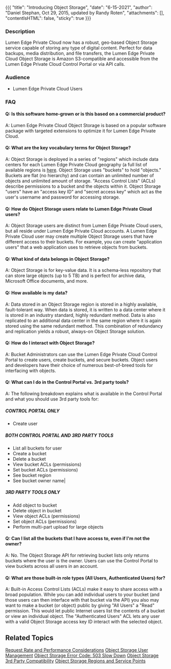 {{{
  "title": "Introducing Object Storage",
  "date": "6-15-2021",
  "author": "Daniel Stephan, Oct 29, 2015, updated by Randy Roten",
  "attachments": [],
  "contentIsHTML": false,
  "sticky": true
}}}
### Description

Lumen Edge Private Cloud now has a robust, geo-based Object Storage service capable of storing any type of digital content. Perfect for data backups, media distribution, and file transfers, the Lumen Edge Private Cloud Object Storage is Amazon S3-compatible and accessible from the Lumen Edge Private Cloud Control Portal or via API calls. 

### Audience

- Lumen Edge Private Cloud Users
### FAQ

#### Q: Is this software home-grown or is this based on a commercial product?

A: Lumen Edge Private Cloud Object Storage is based on a popular software package with targeted extensions to optimize it for Lumen Edge Private Cloud.

#### Q: What are the key vocabulary terms for Object Storage?

A: Object Storage is deployed in a series of "regions" which include data centers for each Lumen Edge Private Cloud geography (a full list of available regions is [here](https://www.ctl.io/knowledge-base/edge-computing-solutions/getting-started/lumen-cloud-data-center-locations/). Object Storage uses "buckets" to hold "objects." Buckets are flat (no hierarchy) and can contain an unlimited number of objects and unlimited amount of storage. "Access Control Lists" (ACLs) describe permissions to a bucket and the objects within it. Object Storage "users" have an "access key ID" and "secret access key" which act as the user's username and password for accessing storage.

#### Q: How do Object Storage users relate to Lumen Edge Private Cloud users?

A: Object Storage users are distinct from Lumen Edge Private Cloud users, but all reside under Lumen Edge Private Cloud accounts. A Lumen Edge Private Cloud user may create multiple Object Storage users that have different access to their buckets. For example, you can create "application users" that a web application uses to retrieve objects from buckets.
#### Q: What kind of data belongs in Object Storage?

A: Object Storage is for key-value data. It is a schema-less repository that can store large objects (up to 5 TB) and is perfect for archive data, Microsoft Office documents, and more.

#### Q: How available is my data?

A: Data stored in an Object Storage region is stored in a highly available, fault-tolerant way. When data is stored, it is written to a data center where it is stored in an industry standard, highly redundant method. Data is also replicated to an additional data center in the same region where it is again stored using the same redundant method. This combination of redundancy and replication yields a robust, always-on Object Storage solution.

#### Q: How do I interact with Object Storage?

A: Bucket Administrators can use the Lumen Edge Private Cloud Control Portal to create users, create buckets, and secure buckets. Object users and developers have their choice of numerous best-of-breed tools for interfacing with objects.

#### Q: What can I do in the Control Portal vs. 3rd party tools?

A: The following breakdown explains what is available in the Control Portal and what you should use 3rd party tools for:

##### CONTROL PORTAL ONLY
- Create user 

##### BOTH CONTROL PORTAL AND 3RD PARTY TOOLS
- List all buckets for user
- Create a bucket
- Delete a bucket 
- View bucket ACLs (permissions) 
- Set bucket ACLs (permissions) 
- See bucket region
- See bucket owner name|

##### 3RD PARTY TOOLS ONLY
- Add object to bucket
- Delete object in bucket
- View object ACLs (permissions)
- Set object ACLs (permissions)
- Perform multi-part upload for large objects

#### Q: Can I list all the buckets that I have access to, even if I'm not the owner?

A: No. The Object Storage API for retrieving bucket lists only returns buckets where the user is the owner. Users can use the Control Portal to view buckets across all users in an account.

#### Q: What are those built-in role types (All Users, Authenticated Users) for?

A: Built-in Access Control Lists (ACLs) make it easy to share access with a broad population. While you can add individual users to your bucket (and those users can then interface with that bucket via the API) you also may want to make a bucket (or object) public by giving "All Users" a "Read" permission. This would let public Internet users list the contents of a bucket or view an individual object. The "Authenticated Users" ACL lets any user with a valid Object Storage access key ID interact with the selected object.

## Related Topics
[Request Rate and Performance Considerations]( https://development.ctl.io/knowledge-base/storage/object-storage/request-rate-and-performance-considerations/)
[Object Storage User Management]( https://development.ctl.io/knowledge-base/storage/object-storage/object-storage-user-management/)
[Object Storage Error Code: 503 Slow Down]( https://development.ctl.io/knowledge-base/storage/object-storage/object-storage-error-code-503-slow-down/)
[Object Storage 3rd Party Compatibility]( https://development.ctl.io/knowledge-base/storage/object-storage/object-storage-3rd-party-compatibility/)
[Object Storage Regions and Service Points]( https://development.ctl.io/knowledge-base/storage/object-storage/object-storage-regions-and-service-points/)
